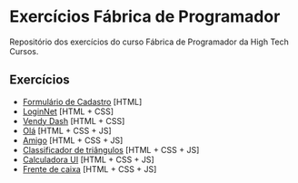 # Exercícios Fábrica de Programador

Repositório dos exercícios do curso Fábrica de Programador da High Tech Cursos.

## Exercícios

 - [Formulário de Cadastro](./formulario-cadastro/) [HTML]
 - [LoginNet](./login-net/) [HTML + CSS]
 - [Vendy Dash](./vendy-dash/) [HTML + CSS]
 - [Olá](./ola/) [HTML + CSS + JS]
 - [Amigo](./amigo/) [HTML + CSS + JS]
 - [Classificador de triângulos](./classificador-triangulos/) [HTML + CSS + JS]
 - [Calculadora UI](./calculadora-ui/) [HTML + CSS + JS]
 - [Frente de caixa](./frente-caixa/) [HTML + CSS + JS]